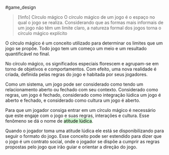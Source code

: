 #game_design 

> [!info] Círculo mágico
> O círculo mágico de um jogo é o espaço no qual o jogo se realiza. Considerando que as formas mais informais de um jogo não têm um limite claro, a natureza formal dos jogos torna o círculo mágico explícito

O círculo mágico é um conceito utilizado para determinar os limites que um jogo se propõe. Todo jogo tem um começo um meio e um resultado quantificável no final.

No círculo mágico, os significados especiais florescem e agrupam-se em torno de objetivos e comportamentos. Com efeito, uma nova realidade é criada, definida pelas regras do jogo e habitada por seus jogadores.

Como um sistema, um jogo pode ser considerado como tendo um relacionamento aberto ou fechado com seu contexto. Considerado como regras, um jogo é fechado, considerado como integração lúdica um jogo é aberto e fechado, e considerado como cultura um jogo é aberto.

Para que um jogador consiga entrar em um círculo mágico é necessário que este engaje com o jogo e suas regras, interações e cultura. Esse fenômeno se dá o nome de <mark style="background: #BBFABBA6;">atitude lúdica</mark>.

Quando o jogador toma uma atitude lúdica ele está se disponibilizando para seguir o formato do jogo. Esse conceito pode ser estendido para dizer que o jogo é um contrato social, onde o jogador se dispõe a cumprir as regras propostas pelo jogo que irão guiar e orientar a direção do jogo.